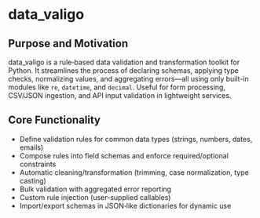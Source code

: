 # data_valigo

## Purpose and Motivation
data_valigo is a rule‐based data validation and transformation toolkit for Python. It streamlines the process of declaring schemas, applying type checks, normalizing values, and aggregating errors—all using only built-in modules like `re`, `datetime`, and `decimal`. Useful for form processing, CSV/JSON ingestion, and API input validation in lightweight services.

## Core Functionality
- Define validation rules for common data types (strings, numbers, dates, emails)  
- Compose rules into field schemas and enforce required/optional constraints  
- Automatic cleaning/transformation (trimming, case normalization, type casting)  
- Bulk validation with aggregated error reporting  
- Custom rule injection (user-supplied callables)  
- Import/export schemas in JSON‐like dictionaries for dynamic use  

